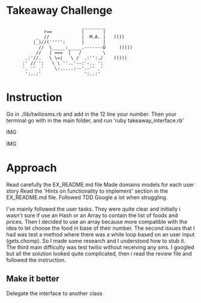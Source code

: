 Takeaway Challenge
==================
```
                            _________
              r==           |       |
           _  //            |  M.A. |   ))))
          |_)//(''''':      |       |
            //  \_____:_____.-------D     )))))
           //   | ===  |   /        \
       .:'//.   \ \=|   \ /  .:'':./    )))))
      :' // ':   \ \ ''..'--:'-.. ':
      '. '' .'    \:.....:--'.-'' .'
       ':..:'                ':..:'

 ```

# Instruction

Go in ./lib/twiliosms.rb and add in the 12 line your number.
Then your terminal go with in the main folder, and run 'ruby takeaway_interface.rb'

IMG

IMG


# Approach

Read carefully the EX_README.md file
Made domains models for each user story
Read the 'Hints on functionality to implement' section in the EX_README.md file.
Followed TDD
Google a lot when struggling.

I've mainly followed the user tasks. They were quite clear and initially i wasn't sure if use an Hash or an Array to contain the list of foods and prices. Then I decided to use an array because more compatible with the idea to let choose
the food in base of their number.
The second issues that I had was test a method where there was a while loop based on an user input (gets.chomp). So I made some research and I understood how to stub it.
The third main difficulty was test twilio without receiving any sms.
I googled  but all the solution looked quite complicated, then i read the review file and followed the instruction.

## Make it better
Delegate the interface to another class
